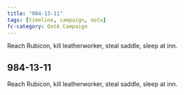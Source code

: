```yaml
---
title: "984-13-11"
tags: [timeline, campaign, oota]
fc-category: OotA Campaign
---
```

<span class='ob-timelines'
	data-date='984-13-11-00'
	data-title='Campaign: NAGA Adventures'
	data-class='orange'> Reach Rubicon, kill leatherworker, steal saddle, sleep at inn. </span>
## 984-13-11
Reach Rubicon, kill leatherworker, steal saddle, sleep at inn.
